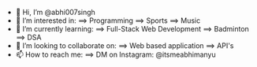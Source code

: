 - 👋 Hi, I’m @abhi007singh
- 👀 I’m interested in:
        ==> Programming
        ==> Sports
        ==> Music
- 🌱 I’m currently learning:
        ==> Full-Stack Web Development
        ==> Badminton
        ==> DSA
- 💞️ I’m looking to collaborate on:
        ==> Web based application
        ==> API's
- 📫 How to reach me:
        ==> DM on Instagram: @itsmeabhimanyu

<!---
abhi007singh/abhi007singh is a ✨ special ✨ repository because its `README.md` (this file) appears on your GitHub profile.
You can click the Preview link to take a look at your changes.
--->
